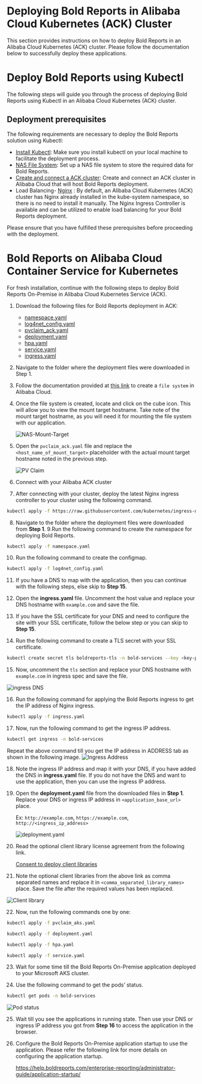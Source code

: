 # Deploying Bold Reports in Alibaba Cloud Kubernetes (ACK) Cluster

This section provides instructions on how to deploy Bold Reports in an Alibaba Cloud Kubernetes (ACK) cluster. Please follow the documentation below to successfully deploy these applications.

# Deploy Bold Reports using Kubectl

The following steps will guide you through the process of deploying Bold Reports using Kubectl in an Alibaba Cloud Kubernetes (ACK) cluster.

## Deployment prerequisites

The following requirements are necessary to deploy the Bold Reports solution using Kubectl:

* [Install Kubectl](https://kubernetes.io/docs/tasks/tools/#kubectl): Make sure you install kubectl on your local machine to facilitate the deployment process.
* [NAS File System](./pre-requisites.md#ack-file-system): Set up a NAS file system to store the required data for Bold Reports.
* [Create and connect a ACK cluster](./pre-requisites.md#ack-cluster): Create and connect an ACK cluster in Alibaba Cloud that will host Bold Reports deployment.
* Load Balancing- [Nginx](https://kubernetes.github.io/ingress-nginx/deploy/) : By default, an Alibaba Cloud Kubernetes (ACK) cluster has Nginx already installed in the kube-system namespace, so there is no need to install it manually. The Nginx Ingress Controller is available and can be utilized to enable load balancing for your Bold Reports deployment.

Please ensure that you have fulfilled these prerequisites before proceeding with the deployment.

# Bold Reports on Alibaba Cloud Container Service for Kubernetes

For fresh installation, continue with the following steps to deploy Bold Reports On-Premise in Alibaba Cloud Kubernetes Service (ACK).

1. Download the following files for Bold Reports deployment in ACK:

    * [namespace.yaml](https://raw.githubusercontent.com/boldreports/bold-reports-kubernetes/v6.2.32/deploy/namespace.yaml)
    * [log4net_config.yaml](https://raw.githubusercontent.com/boldreports/bold-reports-kubernetes/v6.2.32/deploy/log4net_config.yaml)
    * [pvclaim_ack.yaml](https://raw.githubusercontent.com/boldreports/bold-reports-kubernetes/v6.2.32/deploy/pvclaim_ack.yaml)
    * [deployment.yaml](https://raw.githubusercontent.com/boldreports/bold-reports-kubernetes/v6.2.32/deploy/deployment.yaml)
    * [hpa.yaml](https://raw.githubusercontent.com/boldreports/bold-reports-kubernetes/v6.2.32/deploy/hpa.yaml)
    * [service.yaml](https://raw.githubusercontent.com/boldreports/bold-reports-kubernetes/v6.2.32/deploy/service.yaml)
    * [ingress.yaml](https://raw.githubusercontent.com/boldreports/bold-reports-kubernetes/v6.2.32/deploy/ingress.yaml)
2. Navigate to the folder where the deployment files were downloaded in Step 1.
3. Follow the documentation provided at [this link](https://www.alibabacloud.com/help/en/nas/latest/create-a-nas-file-system) to create a `file system` in Alibaba Cloud.
4. Once the file system is created, locate and click on the cube icon. This will allow you to view the mount target hostname. Take note of the mount target hostname, as you will need it for mounting the file system with our application.

   ![NAS-Mount-Target](images/ack-file-system.png)
   
5. Open the `pvclaim_ack.yaml` file and replace the `<host_name_of_mount_target>` placeholder with the actual mount target hostname noted in the previous step.

   ![PV Claim](images/pvcliam-ack.png)

6. Connect with your Alibaba ACK cluster
7. After connecting with your cluster, deploy the latest Nginx ingress controller to your cluster using the following command.

```sh
kubectl apply -f https://raw.githubusercontent.com/kubernetes/ingress-nginx/controller-v1.2.0/deploy/static/provider/cloud/deploy.yaml
```
8. Navigate to the folder where the deployment files were downloaded from **Step 1**.
9.Run the following command to create the namespace for deploying Bold Reports.

```sh
kubectl apply -f namespace.yaml
```
10. Run the following command to create the configmap.

```sh
kubectl apply -f log4net_config.yaml
```
11. If you have a DNS to map with the application, then you can continue with the following steps, else skip to **Step 15**. 

12. Open the **ingress.yaml** file. Uncomment the host value and replace your DNS hostname with `example.com` and save the file.

13. If you have the SSL certificate for your DNS and need to configure the site with your SSL certificate, follow the below step or you can skip to **Step 15**.

14. Run the following command to create a TLS secret with your SSL certificate.

```sh
kubectl create secret tls boldreports-tls -n bold-services --key <key-path> --cert <certificate-path>
```

15. Now, uncomment the `tls` section and replace your DNS hostname with `example.com` in ingress spec and save the file.

![ingress DNS](images/ingress_yaml.png)

16. Run the following command for applying the Bold Reports ingress to get the IP address of Nginx ingress.

```sh
kubectl apply -f ingress.yaml
```

17. Now, run the following command to get the ingress IP address.

```sh
kubectl get ingress -n bold-services
```
Repeat the above command till you get the IP address in ADDRESS tab as shown in the following image.
![Ingress Address](images/ingress_address.png) 

18. Note the ingress IP address and map it with your DNS, if you have added the DNS in **ingress.yaml** file. If you do not have the DNS and want to use the application, then you can use the ingress IP address.

19. Open the **deployment.yaml** file from the downloaded files in **Step 1**. Replace your DNS or ingress IP address in `<application_base_url>` place.
    
    Ex: `http://example.com`, `https://example.com`, `http://<ingress_ip_address>`

    ![deployment.yaml](images/deployment_yaml.png) 
	
20. Read the optional client library license agreement from the following link.
    
    [Consent to deploy client libraries](../docs/consent-to-deploy-client-libraries.md)
	
21. Note the optional client libraries from the above link as comma separated names and replace it in `<comma_separated_library_names>` place. Save the file after the required values has been replaced.

![Client library](images/client-library.png) 

22. Now, run the following commands one by one:

```sh
kubectl apply -f pvclaim_aks.yaml
```

```sh
kubectl apply -f deployment.yaml
```

```sh
kubectl apply -f hpa.yaml
```

```sh
kubectl apply -f service.yaml
```

23. Wait for some time till the Bold Reports On-Premise application deployed to your Microsoft AKS cluster.

24. Use the following command to get the pods’ status.

```sh
kubectl get pods -n bold-services
```
![Pod status](images/pods-status.png) 

25. Wait till you see the applications in running state. Then use your DNS or ingress IP address you got from **Step 16** to access the application in the browser.

26.	Configure the Bold Reports On-Premise application startup to use the application. Please refer the following link for more details on configuring the application startup.
    
    https://help.boldreports.com/enterprise-reporting/administrator-guide/application-startup/



